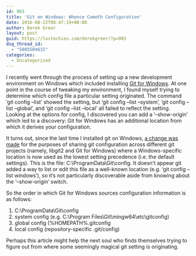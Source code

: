 ```yaml
---
id: 903
title: 'Git on Windows: Whence Cometh Configuration'
date: 2016-08-22T08:47:19+00:00
author: Derek Greer
layout: post
guid: https://lostechies.com/derekgreer/?p=903
dsq_thread_id:
  - "5085504615"
categories:
  - Uncategorized
---
```

I recently went through the process of setting up a new development environment on Windows which included installing [Git for Windows](https://git-scm.com/). At one point in the course of tweaking my environment, I found myself trying to determine which config file a particular setting originated. The command ‘git config &#8211;list’ showed the setting, but ‘git config &#8211;list &#8211;system’, ‘git config &#8211;list &#8211;global’, and ‘git config &#8211;list &#8211;local’ all failed to reflect the setting. Looking at the options for config, I discovered you can add a ‘&#8211;show-origin’ which led to a discovery: Git for Windows has an additional location from which it derives your configuration.

It turns out, since the last time I installed git on Windows, [a change was made](https://github.com/git-for-windows/git/commit/153328ba92ca6cf921d2272fa7e355603cbf71b7) for the purposes of sharing git configuration across different git projects (namely, libgit2 and Git for Windows) where a Windows-specific location is now used as the lowest setting precedence (i.e. the default settings). This is the file: C:\ProgramData\Git\config. It doesn’t appear git added a way to list or edit this file as a well-known location (e.g. ‘git config &#8211;list windows’), so it’s not particularly discoverable aside from knowing about the ‘&#8211;show-origin’ switch.

So the order in which Git for Windows sources configuration information is as follows:

  1. C:\ProgramData\Git\config
  2. system config (e.g. C:\Program Files\Git\mingw64\etc\gitconfig)
  3. global config (%HOMEPATH%\.gitconfig
  4. local config (repository-specific .git/config)

Perhaps this article might help the next soul who finds themselves trying to figure out from where some seemingly magical git setting is originating.
